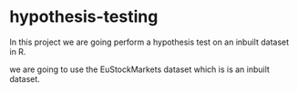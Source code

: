 # hypothesis-testing

In this project we are going perform a hypothesis test on an inbuilt dataset in R.

we are going to use the EuStockMarkets dataset which is is an inbuilt dataset.

